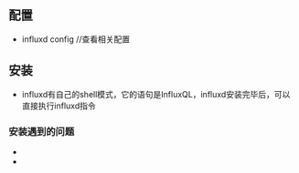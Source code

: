 
## 配置
- influxd config   //查看相关配置

## 安装
- influxd有自己的shell模式，它的语句是InfluxQL，influxd安装完毕后，可以直接执行influxd指令

### 安装遇到的问题
- 
- 